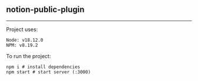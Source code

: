 ## notion-public-plugin

---

Project uses:

```
Node: v18.12.0
NPM: v8.19.2
```

To run the project:

```
npm i # install dependencies
npm start # start server (:3000)
```
